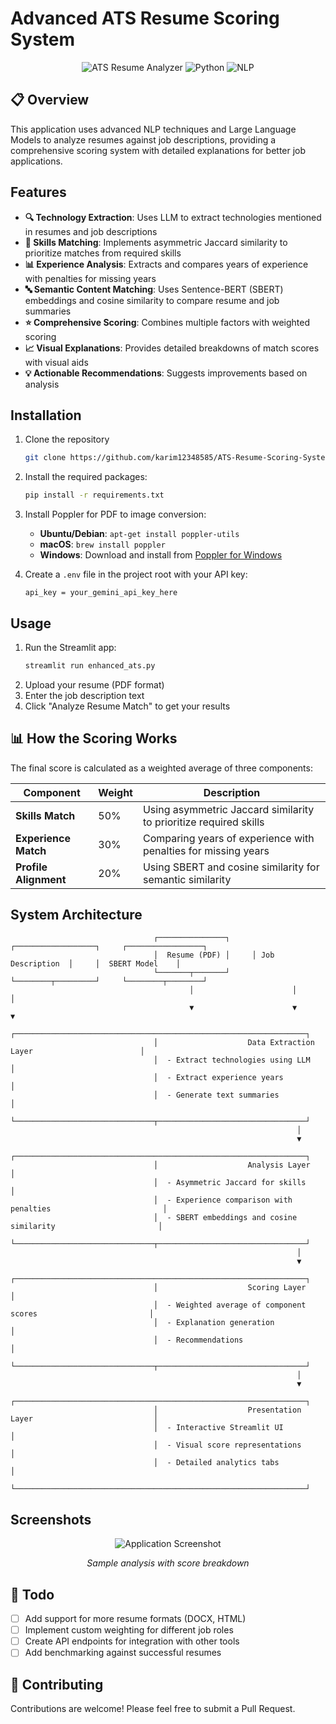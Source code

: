 # Advanced ATS Resume Scoring System

<div align="center">

![ATS Resume Analyzer](https://img.shields.io/badge/ATS-Resume%20Analyzer-blue)
![Python](https://img.shields.io/badge/Python-3.8+-brightgreen)
![NLP](https://img.shields.io/badge/NLP-Powered-orange)

</div>

## 📋 Overview

This application uses advanced NLP techniques and Large Language Models to analyze resumes against job descriptions, providing a comprehensive scoring system with detailed explanations for better job applications.

##  Features

- **🔍 Technology Extraction**: Uses LLM to extract technologies mentioned in resumes and job descriptions
- **🧩 Skills Matching**: Implements asymmetric Jaccard similarity to prioritize matches from required skills
- **📊 Experience Analysis**: Extracts and compares years of experience with penalties for missing years
- **🔤 Semantic Content Matching**: Uses Sentence-BERT (SBERT) embeddings and cosine similarity to compare resume and job summaries
- **⭐ Comprehensive Scoring**: Combines multiple factors with weighted scoring
- **📈 Visual Explanations**: Provides detailed breakdowns of match scores with visual aids
- **💡 Actionable Recommendations**: Suggests improvements based on analysis

##  Installation

1. Clone the repository
   ```bash
   git clone https://github.com/karim12348585/ATS-Resume-Scoring-System
   ```

2. Install the required packages:
   ```bash
   pip install -r requirements.txt
   ```

3. Install Poppler for PDF to image conversion:
   - **Ubuntu/Debian**: `apt-get install poppler-utils`
   - **macOS**: `brew install poppler`
   - **Windows**: Download and install from [Poppler for Windows](http://blog.alivate.com.au/poppler-windows/)

4. Create a `.env` file in the project root with your API key:
   ```
   api_key = your_gemini_api_key_here
   ```

##  Usage

1. Run the Streamlit app:
   ```bash
   streamlit run enhanced_ats.py
   ```
2. Upload your resume (PDF format)
3. Enter the job description text
4. Click "Analyze Resume Match" to get your results

## 📊 How the Scoring Works

The final score is calculated as a weighted average of three components:

| Component | Weight | Description |
|-----------|--------|-------------|
| **Skills Match** | 50% | Using asymmetric Jaccard similarity to prioritize required skills |
| **Experience Match** | 30% | Comparing years of experience with penalties for missing years |
| **Profile Alignment** | 20% | Using SBERT and cosine similarity for semantic similarity |

##  System Architecture

```
                                ┌───────────────┐     ┌──────────────────┐     ┌─────────────────┐
                                │  Resume (PDF) │     │ Job Description  │     │  SBERT Model    │
                                └───────┬───────┘     └────────┬─────────┘     └────────┬────────┘
                                        │                      │                        │
                                        ▼                      ▼                        ▼
                                ┌─────────────────────────────────────────────────────────────────┐
                                │                    Data Extraction Layer                        │
                                │  - Extract technologies using LLM                               │
                                │  - Extract experience years                                     │
                                │  - Generate text summaries                                      │
                                └───────────────────────────────┬─────────────────────────────────┘
                                                                │
                                                                ▼
                                ┌─────────────────────────────────────────────────────────────────┐
                                │                    Analysis Layer                               │
                                │  - Asymmetric Jaccard for skills                                │
                                │  - Experience comparison with penalties                         │
                                │  - SBERT embeddings and cosine similarity                       │
                                └───────────────────────────────┬─────────────────────────────────┘
                                                                │
                                                                ▼
                                ┌─────────────────────────────────────────────────────────────────┐
                                │                    Scoring Layer                                │
                                │  - Weighted average of component scores                         │
                                │  - Explanation generation                                       │
                                │  - Recommendations                                              │
                                └───────────────────────────────┬─────────────────────────────────┘
                                                                │
                                                                ▼
                                ┌─────────────────────────────────────────────────────────────────┐
                                │                    Presentation Layer                           │
                                │  - Interactive Streamlit UI                                     │
                                │  - Visual score representations                                 │
                                │  - Detailed analytics tabs                                      │
                                └─────────────────────────────────────────────────────────────────┘
```

##  Screenshots

<div align="center">
  <img src="/api/placeholder/800/400" alt="Application Screenshot" />
  <p><i>Sample analysis with score breakdown</i></p>
</div>

## 📝 Todo

- [ ] Add support for more resume formats (DOCX, HTML)
- [ ] Implement custom weighting for different job roles
- [ ] Create API endpoints for integration with other tools
- [ ] Add benchmarking against successful resumes

## 🤝 Contributing

Contributions are welcome! Please feel free to submit a Pull Request.


